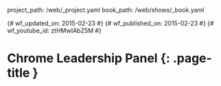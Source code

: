 project_path: /web/_project.yaml
book_path: /web/shows/_book.yaml

{# wf_updated_on: 2015-02-23 #}
{# wf_published_on: 2015-02-23 #}
{# wf_youtube_id: ztHMwIAbZ5M #}

# Chrome Leadership Panel {: .page-title }


<div class="video-wrapper">
  <iframe class="devsite-embedded-youtube-video" data-video-id="ztHMwIAbZ5M"
          data-autohide="1" data-showinfo="0" frameborder="0" allowfullscreen>
  </iframe>
</div>


